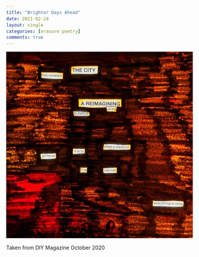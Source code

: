 ```yaml
---
title: "Brighter Days Ahead"
date: 2021-02-24
layout: single
categories: [erasure poetry]
comments: true
---
```


<img src="/assets/images/articles/2021/bright.jpeg" class="responsive"><br>

Taken from DIY Magazine October 2020
